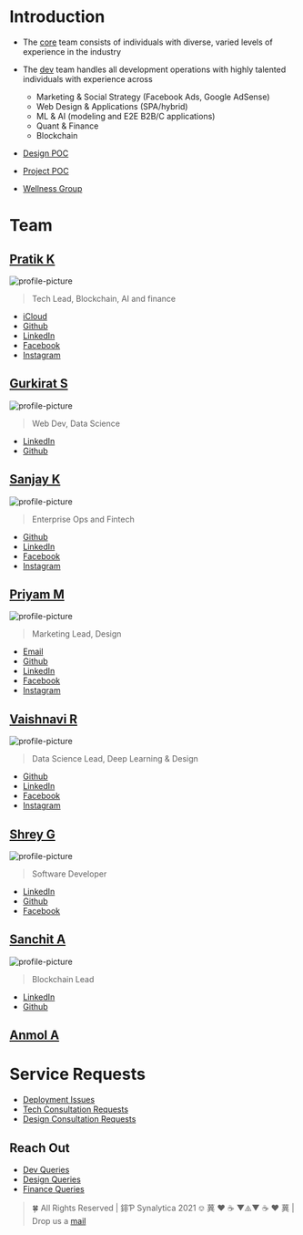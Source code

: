 # Introduction

- The [core](mailto:core@synalytica.xyz) team consists of individuals with diverse, varied  levels of experience in the industry
- The [dev](mailto:dev@synalytica.xyz) team handles all development operations with highly talented individuals with experience across
	- Marketing & Social Strategy (Facebook Ads, Google AdSense)
	- Web Design & Applications (SPA/hybrid)
	- ML & AI (modeling and E2E B2B/C applications)
	- Quant & Finance
	- Blockchain

- [Design POC](mailto:priyam@synalytica.one)
- [Project POC](mailto:contact@synalytica.xyz)
- [Wellness Group](mailto:wellness@synalytica.xyz)

# Team

## [Pratik K](https://www.linkedin.com/in/pratik-kamble/)
![profile-picture](https://gravatar.com/avatar/adfed1eede1f6e28c67f3708e997a896?s=400&d=robohash&r=x)
> Tech Lead, Blockchain, AI and finance
- [iCloud](mailto:pk13055@icloud.com)
- [Github](https://github.com/pk13055)
- [LinkedIn](https://www.linkedin.com/in/pratik-kamble/)
- [Facebook](https://www.facebook.com/who.pk/)
- [Instagram](https://www.instagram.com/pk13055/)

## [Gurkirat S](mailto:gsc@synalytica.xyz)
![profile-picture](https://gravatar.com/avatar/7d5f94b9df2cca53057676b3cb8c53e8?s=400)
> Web Dev, Data Science
- [LinkedIn](https://www.linkedin.com/in/gsc2001/)
- [Github](https://github.com/gsc2001)

## [Sanjay K](http://www.mystertech.com)
![profile-picture](https://gravatar.com/avatar/81981acf2ede9ae2af3b9dc1bad3a285?s=400&d=robohash&r=x)
> Enterprise Ops and Fintech
- [Github](https://github.com/MysterTech)
- [LinkedIn](https://www.linkedin.com/in/cmsanjaykrishna/)
- [Facebook](https://www.facebook.com/cmsanjaykrishna/)
- [Instagram](https://www.instagram.com/let_there_be_me/)

## [Priyam M](https://www.linkedin.com/in/priyam-maheshwari/)
![profile-picture](https://gravatar.com/avatar/9ebc1153f5bc254b8ef33f84f6801ee6?s=400&d=robohash&r=x)
> Marketing Lead, Design
- [Email](mailto:priyam@synalytica.one)
- [Github](https://github.com/priyam29)
- [LinkedIn](https://www.linkedin.com/in/priyam-maheshwari/)
- [Facebook](https://www.facebook.com/priyam.maheshwari.5)
- [Instagram](https://www.instagram.com/preyamble/)

## [Vaishnavi R](mailto:whyshreddy@synalytica.xyz)
![profile-picture](https://gravatar.com/avatar/7ecfeafc010cea534b9a892efcfc5e57?s=400&d=robohash&r=x)
> Data Science Lead, Deep Learning &amp; Design
- [Github](https://github.com/whyshreddy)
- [LinkedIn](https://www.linkedin.com/in/vaishnavi-reddy-gutha-418934208)
- [Facebook](https://www.facebook.com/vaishnavi.g.reddy)
- [Instagram](https://www.instagram.com/whyshreddy/)

## [Shrey G](mailto:shrey@synalytica.xyz)
![profile-picture](https://gravatar.com/avatar/54b8909fc51ce5d4931364c38847313b?s=400&d=robohash&r=x)
> Software Developer
- [LinkedIn](https://www.linkedin.com/in/shrey-gupta-18273518a/)
- [Github](https://github.com/shreygupta2809)
- [Facebook](https://www.facebook.com/shreygupta2809)

## [Sanchit A](https://www.linkedin.com/in/tichnas/)
![profile-picture](https://gravatar.com/avatar/4f36cb516dccba98447f91ccdb5398ad?s=400)
> Blockchain Lead
- [LinkedIn](https://www.linkedin.com/in/tichnas/)
- [Github](https://github.com/tichnas)

## [Anmol A]()
<!-- add additional links, if you feel like -->


<!-- TODO: add other team members here -->

# Service Requests

- [Deployment Issues](mailto:logs-deployments-aaaaef7ylgm6adxa5aghffdysi@synalytica.slack.com)
- [Tech Consultation Requests](mailto:contact@synalytica.xyz)
- [Design Consultation Requests](mailto:design@synalytica.one)

## Reach Out

- [Dev Queries](mailto:dev@synalytica.xyz)
- [Design Queries](mailto:design@synalytica.one)
- [Finance Queries](mailto:quant@synalytica.xyz)

> 🍀 All Rights Reserved | 䤵Ƥ Synalytica 2021 ⎊
> 䔬 ♥ ☕ ▼⧌▼ ☕ ♥ 䔬 | Drop us a [mail](mailto:contact@synalytica.xyz)

